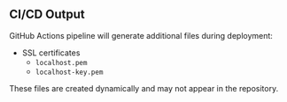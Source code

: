 ## CI/CD Output

GitHub Actions pipeline will generate additional files during deployment:

- SSL certificates
  - `localhost.pem`
  - `localhost-key.pem`

These files are created dynamically and may not appear in the repository.
